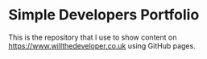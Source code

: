 # Simple Developers Portfolio

This is the repository that I use to show content on https://www.willthedeveloper.co.uk using GitHub pages.
